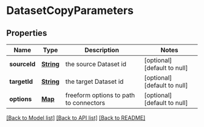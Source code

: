 # DatasetCopyParameters
## Properties

Name | Type | Description | Notes
------------ | ------------- | ------------- | -------------
**sourceId** | [**String**](string.md) | the source Dataset id | [optional] [default to null]
**targetId** | [**String**](string.md) | the target Dataset id | [optional] [default to null]
**options** | [**Map**](object.md) | freeform options to path to connectors | [optional] [default to null]

[[Back to Model list]](../README.md#documentation-for-models) [[Back to API list]](../README.md#documentation-for-api-endpoints) [[Back to README]](../README.md)

